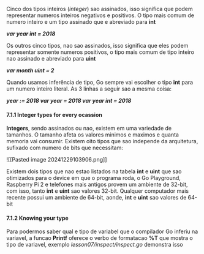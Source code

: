 Cinco dos tipos inteiros (_integer_) sao assinados, isso significa que podem representar numeros inteiros negativos e positivos. O tipo mais comum de numero inteiro e um tipo assinado que e abreviado para __int__ 

___var year int = 2018___

Os outros cinco tipos, nao sao assinados, isso significa que eles podem representar somente numeros positivos, o tipo mais comum de tipo inteiro nao assinado e abreviado para __uint__

___var month uint = 2___

Quando usamos inferência de tipo, Go sempre vai escolher o tipo __int__ para um numero inteiro literal. As 3 linhas a seguir sao a mesma coisa:

___year := 2018
var year = 2018
var year int = 2018___

#### 7.1.1 Integer types for every ocassion

__Integers__, sendo assinados ou nao, existem em uma variedade de tamanhos. O tamanho afeta os valores minimos e maximos e quanta memoria vai consumir. Existem oito tipos que sao independe da arquitetura, sufixado com numero de bits que necessitam:

![[Pasted image 20241229103906.png]]

Existem dois tipos que nao estao listados na tabela __int__ e __uint__ que sao otimizados para o device em que o programa roda, o Go Playground, Raspberry Pi 2 e telefones mais antigos provem um ambiente de 32-bit, com isso, tanto __int__ e __uint__ sao valores 32-bit. Qualquer computador mais recente possui um ambiente de 64-bit, aonde, __int__ e __uint__ sao valores de 64-bit


#### 7.1.2 Knowing your type

Para podermos saber qual e tipo de variabel que o compilador Go inferiu na variavel, a funcao __Printf__ oferece o verbo de formatacao __%T__ que mostra o tipo de variavel, exemplo _lesson07/inspect/inspect.go_ demonstra isso